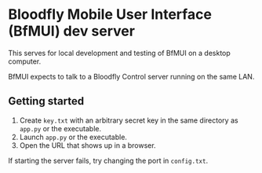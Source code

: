 Bloodfly Mobile User Interface (BfMUI) dev server
=================================================

This serves for local development and testing of BfMUI on a desktop computer.

BfMUI expects to talk to a Bloodfly Control server running on the same LAN.


Getting started
---------------
1. Create `key.txt` with an arbitrary secret key in the same directory as `app.py` or the executable.
2. Launch `app.py` or the executable.
3. Open the URL that shows up in a browser.

If starting the server fails, try changing the port in `config.txt`.
